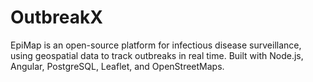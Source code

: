 # OutbreakX
EpiMap is an open-source platform for infectious disease surveillance, using geospatial data to track outbreaks in real time. Built with Node.js, Angular, PostgreSQL, Leaflet, and OpenStreetMaps.
